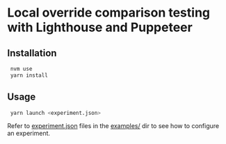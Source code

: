 # Local override comparison testing with Lighthouse and Puppeteer

## Installation

```sh
 nvm use
 yarn install
```

## Usage

```sh
 yarn launch <experiment.json>
```

Refer to [experiment.json](examples/no_pres/experiment.json) files in the [examples/](examples/) dir to see how to configure an experiment.